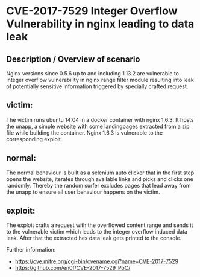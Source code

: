 # CVE-2017-7529 Integer Overflow Vulnerability in nginx leading to data leak

## Description / Overview of scenario
Nginx versions since 0.5.6 up to and including 1.13.2 are vulnerable to integer overflow vulnerability in nginx range filter module resulting into leak of potentially sensitive information triggered by specially crafted request. 

## victim:
The victim runs ubuntu 14:04 in a docker container with nginx 1.6.3. It hosts the unapp, a simple website with some landingpages extracted from a zip file while building the container. Nginx 1.6.3 is vulnerable to the corresponding exploit.

## normal:
The normal behaviour is built as a selenium auto clicker that in the first step opens the website, iterates through available links and picks and clicks one randomly. Thereby the random surfer excludes pages that lead away from the unapp to ensure all user behaviour happens on the victim.

## exploit:
The exploit crafts a request with the overflowed content range and sends it to the vulnerable victim which leads to the integer overflow induced data leak. After that the extracted hex data leak gets printed to the console.

Further information:
* https://cve.mitre.org/cgi-bin/cvename.cgi?name=CVE-2017-7529
* https://github.com/en0f/CVE-2017-7529_PoC/
